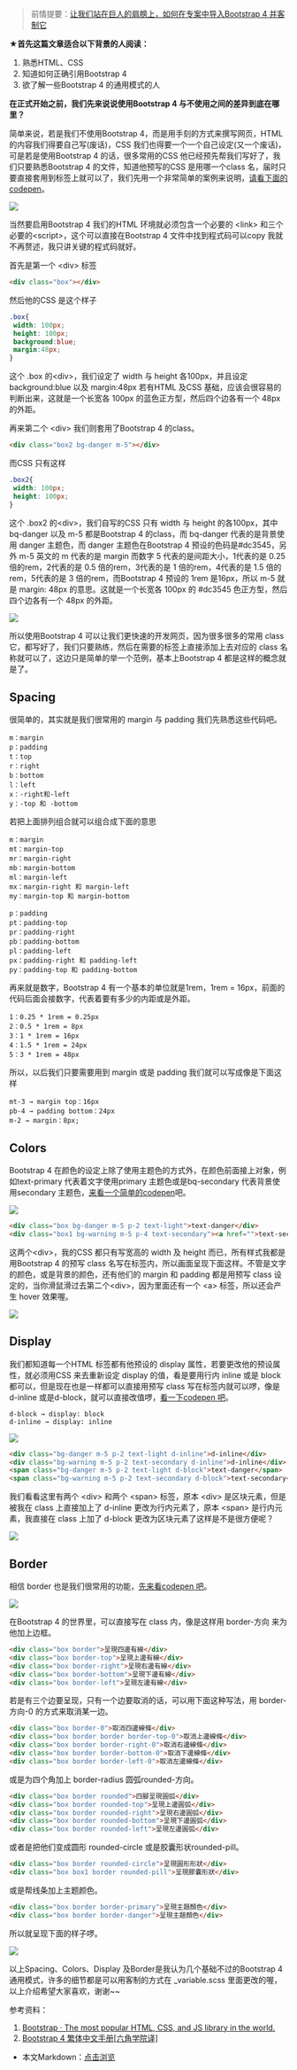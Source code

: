 >前情提要：[让我们站在巨人的肩膀上，如何在专案中导入Bootstrap 4 并客制它](https://ithelp.ithome.com.tw/articles/10228718)

**★首先这篇文章适合以下背景的人阅读：**

1. 熟悉HTML、CSS
2. 知道如何正确引用Bootstrap 4
3. 欲了解一些Bootstrap 4 的通用模式的人

**在正式开始之前，我们先来说说使用Bootstrap 4 与不使用之间的差异到底在哪里？**

简单来说，若是我们不使用Bootstrap 4，而是用手刻的方式来撰写网页，HTML 的内容我们得要自己写(废话)，CSS 我们也得要一个一个自己设定(又一个废话)，可是若是使用Bootstrap 4 的话，很多常用的CSS 他已经预先帮我们写好了，我们只要熟悉Bootstrap 4 的文件，知道他预写的CSS 是用哪一个class 名，届时只要直接套用到标签上就可以了，我们先用一个非常简单的案例来说明，[请看下面的codepen](https://codepen.io/AlecWang/pen/mddBwmg)。

![](https://img1.dotnet9.com/2021/12/0201.png)

当然要启用Bootstrap 4 我们的HTML 环境就必须包含一个必要的 &lt;link&gt; 和三个必要的&lt;script&gt;，这个可以直接在Bootstrap 4 文件中找到程式码可以copy 我就不再赘述，我只讲关键的程式码就好。

首先是第一个 &lt;div&gt; 标签

```html
<div class="box"></div>
```

然后他的CSS 是这个样子

```css
.box{
 width: 100px;
 height: 100px;
 background:blue;
 margin:48px;
}
```

这个 .box 的&lt;div&gt;，我们设定了 width 与 height 各100px，并且设定 background:blue 以及 margin:48px 若有HTML 及CSS 基础，应该会很容易的判断出来，这就是一个长宽各 100px 的蓝色正方型，然后四个边各有一个 48px 的外距。

再来第二个 &lt;div&gt; 我们则套用了Bootstrap 4 的class。

```html
<div class="box2 bg-danger m-5"></div>
```

而CSS 只有这样

```css
.box2{
 width: 100px;
 height: 100px;
}
```

这个 .box2 的&lt;div&gt;，我们自写的CSS 只有 width 与 height 的各100px，其中 bq-danger 以及 m-5 都是Bootstrap 4 的class，而 bq-danger 代表的是背景使用 danger 主题色，而 danger 主题色在Bootstrap 4 预设的色码是#dc3545，另外 m-5 英文的 m 代表的是 margin 而数字 5 代表的是间距大小，1代表的是 0.25 倍的rem，2代表的是 0.5 倍的rem，3代表的是 1 倍的rem，4代表的是 1.5 倍的rem，5代表的是 3 倍的rem，而Bootstrap 4 预设的 1rem 是16px，所以 m-5 就是 margin: 48px 的意思。这就是一个长宽各 100px 的 #dc3545 色正方型，然后四个边各有一个 48px 的外距。

![](https://img1.dotnet9.com/2021/12/0202.png)

所以使用Bootstrap 4 可以让我们更快速的开发网页，因为很多很多的常用 class 它，都写好了，我们只要熟练，然后在需要的标签上直接添加上去对应的 class 名称就可以了，这边只是简单的举一个范例，基本上Bootstrap 4 都是这样的概念就是了。

## Spacing

很简单的，其实就是我们很常用的 margin 与 padding 我们先熟悉这些代码吧。

```shell
m：margin
p：padding
t：top
r：right
b：bottom
l：left
x：-right和-left
y：-top 和 -bottom
```

若把上面排列组合就可以组合成下面的意思

```shell
m：margin
mt：margin-top
mr：margin-right
mb：margin-bottom
ml：margin-left
mx：margin-right 和 margin-left
my：margin-top 和 margin-bottom

p：padding
pt：padding-top
pr：padding-right
pb：padding-bottom
pl：padding-left
px：padding-right 和 padding-left
py：padding-top 和 padding-bottom
```

再来就是数字，Bootstrap 4 有一个基本的单位就是1rem，1rem = 16px，前面的代码后面会接数字，代表着要有多少的内距或是外距。

```shell
1：0.25 * 1rem = 0.25px
2：0.5 * 1rem = 8px
3：1 * 1rem = 16px
4：1.5 * 1rem = 24px
5：3 * 1rem = 48px
```

所以，以后我们只要需要用到 margin 或是 padding 我们就可以写成像是下面这样

```shell
mt-3 → margin top：16px
pb-4 → padding bottom：24px
m-2 → margin：8px;
```

## Colors

Bootstrap 4 在颜色的设定上除了使用主题色的方式外，在颜色前面接上对象，例如text-primary 代表着文字使用primary 主题色或是bq-secondary 代表背景使用secondary 主题色，[来看一个简单的codepen](https://codepen.io/AlecWang/pen/YzzrrgL)吧。

![](https://img1.dotnet9.com/2021/12/0203.png)

```html
<div class="box bg-danger m-5 p-2 text-light">text-danger</div>
<div class="box1 bg-warning m-5 p-4 text-secondary"><a href="">text-secondary</a></div>
```

这两个&lt;div&gt;，我的CSS 都只有写宽高的 width 及 height 而已，所有样式我都是用Bootstrap 4 的预写 class 名写在标签内，所以画面呈现下面这样。不管是文字的颜色，或是背景的颜色，还有他们的 margin 和 padding 都是用预写 class 设定的，当你滑鼠滑过去第二个&lt;div&gt;，因为里面还有一个 &lt;a&gt; 标签，所以还会产生 hover 效果喔。

![](https://img1.dotnet9.com/2021/12/0204.png)

## Display

我们都知道每一个HTML 标签都有他预设的 display 属性，若要更改他的预设属性，就必须用CSS 来去重新设定 display 的值，看是要用行内 inline 或是 block 都可以，但是现在也是一样都可以直接用预写 class 写在标签内就可以啰，像是 d-inline 或是d-block，就可以直接改值啰，[看一下codepen 吧](https://codepen.io/AlecWang/pen/mddqPpp)。

```shell
d-block → display: block
d-inline → display: inline
```

![](https://img1.dotnet9.com/2021/12/0205.png)

```html
<div class="bg-danger m-5 p-2 text-light d-inline">d-inline</div>
<div class="bg-warning m-5 p-2 text-secondary d-inline">d-inline</div>
<span class="bg-danger m-5 p-2 text-light d-block">text-danger</span>
<span class="bg-warning m-5 p-2 text-secondary d-block">text-secondary</span>
```

我们看看这里有两个 &lt;div&gt; 和两个 &lt;span&gt; 标签，原本 &lt;div&gt; 是区块元素，但是被我在 class 上直接加上了 d-inline 更改为行内元素了，原本 &lt;span&gt; 是行内元素，我直接在 class 上加了 d-block 更改为区块元素了这样是不是很方便呢？

![](https://img1.dotnet9.com/2021/12/0206.png)

## Border

相信 border 也是我们很常用的功能，[先来看codepen 吧](https://codepen.io/AlecWang/pen/gOOXMYB)。

![](https://img1.dotnet9.com/2021/12/0207.png)

在Bootstrap 4 的世界里，可以直接写在 class 内，像是这样用 border-方向 来为他加上边框。

```html
<div class="box border">呈現四邊有線</div>
<div class="box border-top">呈現上邊有線</div>
<div class="box border-right">呈現右邊有線</div>
<div class="box border-bottom">呈現下邊有線</div>
<div class="box border-left">呈現左邊有線</div>
```

若是有三个边要呈现，只有一个边要取消的话，可以用下面这种写法，用 border-方向-0 的方式来取消某一边。

```html
<div class="box border-0">取消四邊線條</div>
<div class="box border border border-top-0">取消上邊線條</div>
<div class="box border border-right-0">取消右邊線條</div>
<div class="box border border-bottom-0">取消下邊線條</div>
<div class="box border border-left-0">取消左邊線條</div>
```

或是为四个角加上 border-radius 圆弧rounded-方向。

```html
<div class="box border rounded">四腳呈現圓弧</div>
<div class="box border rounded-top">呈現上邊圓弧</div>
<div class="box border rounded-right">呈現右邊圓弧</div>
<div class="box border rounded-bottom">呈現下邊圓弧</div>
<div class="box border rounded-left">呈現左邊圓弧</div>
```

或者是把他们变成圆形 rounded-circle 或是胶囊形状rounded-pill。

```html
<div class="box border rounded-circle">呈現圓形形狀</div>
<div class="box box1 border rounded-pill">呈現膠囊形狀</div>
```

或是帮线条加上主题颜色。

```html
<div class="box border border-primary">呈現主題顏色</div>
<div class="box border border-danger">呈現主題顏色</div>
```

所以就呈现下面的样子啰。

![](https://img1.dotnet9.com/2021/12/0208.png)

以上Spacing、Colors、Display 及Border是我认为几个基础不过的Bootstrap 4 通用模式，许多的细节都是可以用客制的方式在 _variable.scss 里面更改的喔，以上介绍希望大家喜欢，谢谢~~

参考资料：
1. [Bootstrap · The most popular HTML, CSS, and JS library in the world.](https://getbootstrap.com/)
2. [Bootstrap 4 繁体中文手册[六角学院译]](https://bootstrap.hexschool.com/)

- 本文Markdown：[点击浏览](https://github.com/dotnet9/Assets.Dotnet9/blob/main/2021/12/2021-12-06_01.md)